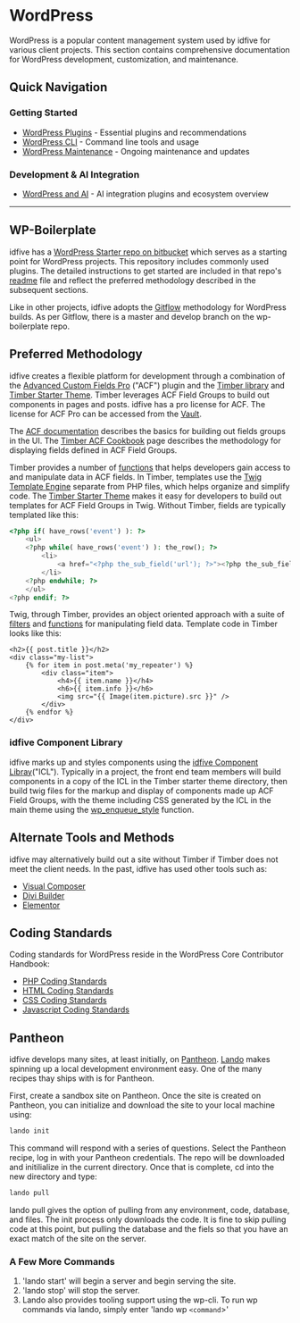 # WordPress

WordPress is a popular content management system used by idfive for various client projects. This section contains comprehensive documentation for WordPress development, customization, and maintenance.

## Quick Navigation

### Getting Started

- [WordPress Plugins](/docs/back-end/wordpress/wordpress-plugins) - Essential plugins and recommendations
- [WordPress CLI](/docs/back-end/wordpress/wordpress-cli) - Command line tools and usage
- [WordPress Maintenance](/docs/back-end/wordpress/wordpress-maintenance) - Ongoing maintenance and updates

### Development & AI Integration

- [WordPress and AI](/docs/back-end/wordpress/wordpress-ai) - AI integration plugins and ecosystem overview

---

## WP-Boilerplate

idfive has a [WordPress Starter repo on bitbucket](https://bitbucket.org/idfivellc/wordpress-starter/src/develop/) which serves as a starting point for WordPress projects. This repository includes commonly used plugins. The detailed instructions to get started are included in that repo's [readme](https://bitbucket.org/idfivellc/wordpress-starter/src/develop/README.md) file and reflect the preferred methodology described in the subsequent sections.

Like in other projects, idfive adopts the [Gitflow](/docs/general/git/standards.md) methodology for WordPress builds. As per Gitflow, there is a master and develop branch on the wp-boilerplate repo.

## Preferred Methodology

idfive creates a flexible platform for development through a combination of the [Advanced Custom Fields Pro](https://www.advancedcustomfields.com/) ("ACF") plugin and the [Timber library](https://wordpress.org/plugins/timber-library/) and [Timber Starter Theme](https://github.com/timber/starter-theme). Timber leverages ACF Field Groups to build out components in pages and posts. idfive has a pro license for ACF. The license for ACF Pro can be accessed from the [Vault](https://vault.zoho.com/online/main).

The [ACF documentation](https://www.advancedcustomfields.com/resources/getting-started-with-acf/) describes the basics for building out fields groups in the UI. The [Timber ACF Cookbook](https://timber.github.io/docs/guides/acf-cookbook/) page describes the methodology for displaying fields defined in ACF Field Groups.

Timber provides a number of [functions](https://timber.github.io/docs/guides/functions/) that helps developers gain access to and manipulate data in ACF fields. In Timber, templates use the [Twig Template Engine](https://twig.symfony.com/) separate from PHP files, which helps organize and simplify code. The [Timber Starter Theme](https://timber.github.io/docs/getting-started/setup/#use-the-starter-theme) makes it easy for developers to build out templates for ACF Field Groups in Twig. Without Timber, fields are typically templated like this:

```php
<?php if( have_rows('event') ): ?>
    <ul>
    <?php while( have_rows('event') ): the_row(); ?>
        <li>
            <a href="<?php the_sub_field('url'); ?>"><?php the_sub_field('title'); ?></a>
        </li>
    <?php endwhile; ?>
    </ul>
<?php endif; ?>
```

Twig, through Timber, provides an object oriented approach with a suite of [filters](https://twig.symfony.com/doc/3.x/filters/index.html) and [functions](https://twig.symfony.com/doc/3.x/functions/index.html) for manipulating field data. Template code in Timber looks like this:

```twig
<h2>{{ post.title }}</h2>
<div class="my-list">
    {% for item in post.meta('my_repeater') %}
        <div class="item">
            <h4>{{ item.name }}</h4>
            <h6>{{ item.info }}</h6>
            <img src="{{ Image(item.picture).src }}" />
        </div>
    {% endfor %}
</div>
```

### idfive Component Library

idfive marks up and styles components using the [idfive Component Libray](https://bitbucket.org/idfivellc/idfive-component-library)("ICL"). Typically in a project, the front end team members will build components in a copy of the ICL in the Timber starter theme directory, then build twig files for the markup and display of components made up ACF Field Groups, with the theme including CSS generated by the ICL in the main theme using the [wp_enqueue_style](https://developer.wordpress.org/reference/functions/wp_enqueue_style/) function.

## Alternate Tools and Methods

idfive may alternatively build out a site without Timber if Timber does not meet the client needs. In the past, idfive has used other tools such as:

- [Visual Composer](https://visualcomposer.com/)
- [Divi Builder](https://www.elegantthemes.com/gallery/divi/)
- [Elementor](https://elementor.com/)

## Coding Standards

Coding standards for WordPress reside in the WordPress Core Contributor Handbook:

- [PHP Coding Standards](https://make.wordpress.org/core/handbook/best-practices/coding-standards/php/)
- [HTML Coding Standards](https://make.wordpress.org/core/handbook/best-practices/coding-standards/html/)
- [CSS Coding Standards](https://make.wordpress.org/core/handbook/best-practices/coding-standards/css/)
- [Javascript Coding Standards](https://make.wordpress.org/core/handbook/best-practices/coding-standards/javascript/)

## Pantheon

idfive develops many sites, at least initially, on [Pantheon](https://pantheon.io/). [Lando](https://docs.lando.dev/) makes spinning up a local development environment easy. One of the many recipes thay ships with is for Pantheon.

First, create a sandbox site on Pantheon. Once the site is created on Pantheon, you can initialize and download the site to your local machine using:

```bash
lando init
```

This command will respond with a series of questions. Select the Pantheon recipe, log in with your Pantheon credentials. The repo will be downloaded and initilialize in the current directory. Once that is complete, cd into the new directory and type:

```bash
lando pull
```

lando pull gives the option of pulling from any environment, code, database, and files. The init process only downloads the code. It is fine to skip pulling code at this point, but pulling the database and the fiels so that you have an exact match of the site on the server.

### A Few More Commands

1. 'lando start' will begin a server and begin serving the site.
2. 'lando stop' will stop the server.
3. Lando also provides tooling support using the wp-cli. To run wp commands via lando, simply enter 'lando wp `<command`>'
